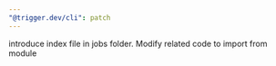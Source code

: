 ```yaml
---
"@trigger.dev/cli": patch
---
```


introduce index file in jobs folder. Modify related code to import from module
